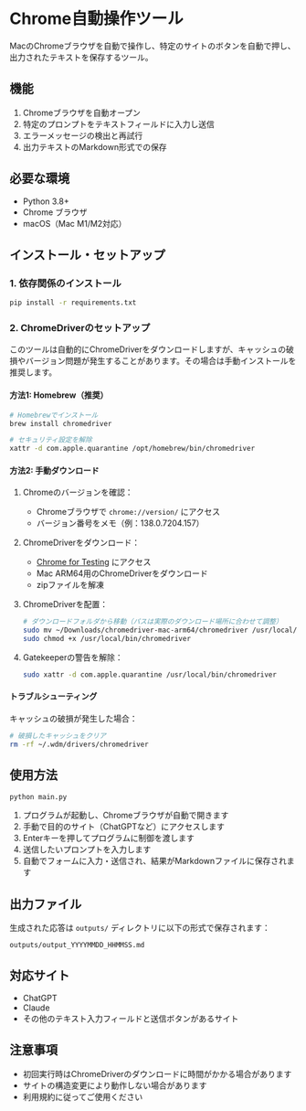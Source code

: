 # Chrome自動操作ツール

MacのChromeブラウザを自動で操作し、特定のサイトのボタンを自動で押し、出力されたテキストを保存するツール。

## 機能

1. Chromeブラウザを自動オープン
2. 特定のプロンプトをテキストフィールドに入力し送信
3. エラーメッセージの検出と再試行
4. 出力テキストのMarkdown形式での保存

## 必要な環境

- Python 3.8+
- Chrome ブラウザ
- macOS（Mac M1/M2対応）

## インストール・セットアップ

### 1. 依存関係のインストール

```bash
pip install -r requirements.txt
```

### 2. ChromeDriverのセットアップ

このツールは自動的にChromeDriverをダウンロードしますが、キャッシュの破損やバージョン問題が発生することがあります。その場合は手動インストールを推奨します。

#### 方法1: Homebrew（推奨）

```bash
# Homebrewでインストール
brew install chromedriver

# セキュリティ設定を解除
xattr -d com.apple.quarantine /opt/homebrew/bin/chromedriver
```

#### 方法2: 手動ダウンロード

1. Chromeのバージョンを確認：
   - Chromeブラウザで `chrome://version/` にアクセス
   - バージョン番号をメモ（例：138.0.7204.157）

2. ChromeDriverをダウンロード：
   - [Chrome for Testing](https://googlechromelabs.github.io/chrome-for-testing/) にアクセス
   - Mac ARM64用のChromeDriverをダウンロード
   - zipファイルを解凍

3. ChromeDriverを配置：
   ```bash
   # ダウンロードフォルダから移動（パスは実際のダウンロード場所に合わせて調整）
   sudo mv ~/Downloads/chromedriver-mac-arm64/chromedriver /usr/local/bin/
   sudo chmod +x /usr/local/bin/chromedriver
   ```

4. Gatekeeperの警告を解除：
   ```bash
   sudo xattr -d com.apple.quarantine /usr/local/bin/chromedriver
   ```

#### トラブルシューティング

キャッシュの破損が発生した場合：

```bash
# 破損したキャッシュをクリア
rm -rf ~/.wdm/drivers/chromedriver
```

## 使用方法

```bash
python main.py
```

1. プログラムが起動し、Chromeブラウザが自動で開きます
2. 手動で目的のサイト（ChatGPTなど）にアクセスします
3. Enterキーを押してプログラムに制御を渡します
4. 送信したいプロンプトを入力します
5. 自動でフォームに入力・送信され、結果がMarkdownファイルに保存されます

## 出力ファイル

生成された応答は `outputs/` ディレクトリに以下の形式で保存されます：

```
outputs/output_YYYYMMDD_HHMMSS.md
```

## 対応サイト

- ChatGPT
- Claude
- その他のテキスト入力フィールドと送信ボタンがあるサイト

## 注意事項

- 初回実行時はChromeDriverのダウンロードに時間がかかる場合があります
- サイトの構造変更により動作しない場合があります
- 利用規約に従ってご使用ください